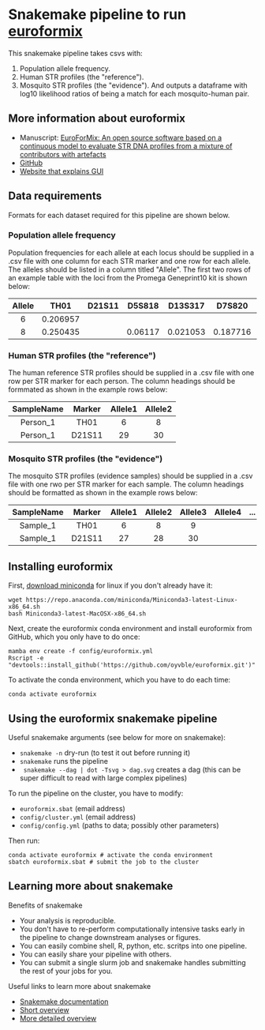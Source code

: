 # Snakemake pipeline to run [euroformix](https://github.com/oyvble/euroformix)

This snakemake pipeline takes csvs with:
1. Population allele frequency.
1. Human STR profiles (the "reference").
1. Mosquito STR profiles (the "evidence").
And outputs a dataframe with log10 likelihood ratios of being a match for each mosquito-human pair.  

## More information about euroformix
- Manuscript: [EuroForMix: An open source software based on a continuous model to evaluate STR DNA profiles from a mixture of contributors with artefacts](https://pubmed.ncbi.nlm.nih.gov/26720812/)
- [GitHub](https://github.com/oyvble/euroformix)
- [Website that explains GUI](http://www.euroformix.com/)

## Data requirements

Formats for each dataset required for this pipeline are shown below.

### Population allele frequency

Population frequencies for each allele at each locus should be supplied in a .csv file with one column for each STR marker and one row for each allele. The alleles should be listed in a column titled "Allele". The first two rows of an example table with the loci from the Promega Geneprint10 kit is shown below:

| Allele | TH01 | D21S11 | D5S818 | D13S317 | D7S820 | D16S539 | CSF1PO | AMEL | vWA | TPOX |
|:------:|:----:|:------:|:------:|:-------:|:------:|:------:|:----:|:---:|:----:|:---:|
|6|0.206957| | | | | | | | |0.098276|
|8|0.250435| |0.06117|0.021053|0.187716|0.033304|0.042205| | |0.24569|


### Human STR profiles (the "reference")

The human reference STR profiles should be supplied in a .csv file with one row per STR marker for each person. The column headings should be formmated as shown in the example rows below:

|SampleName|Marker|Allele1|Allele2|
|:---:|:---:|:---:|:---:|
|Person_1|TH01|6|8|
|Person_1|D21S11|29|30|


### Mosquito STR profiles (the "evidence")

The mosquito STR profiles (evidence samples) should be supplied in a .csv file with one rwo per STR marker for each sample. The column headings should be formatted as shown in the example rows below:

|SampleName|Marker|Allele1|Allele2|Allele3|Allele4|...|Height1|Height2|Height3|Height4|...|
|:---:|:---:|:---:|:---:|:---:|:---:|:---:|:---:|:---:|:---:|:---:|:---:|
|Sample_1|TH01|6|8|9| | |4887|4662|9104| | |
|Sample_1|D21S11|27|28|30| | |4402|8325|2181| | |


## Installing euroformix

First, [download miniconda](https://docs.conda.io/en/latest/miniconda.html) for linux if you don't already have it:
```
wget https://repo.anaconda.com/miniconda/Miniconda3-latest-Linux-x86_64.sh
bash Miniconda3-latest-MacOSX-x86_64.sh
```

Next, create the euroformix conda environment and install euroformix from GitHub, which you only have to do once:
```
mamba env create -f config/euroformix.yml
Rscript -e "devtools::install_github('https://github.com/oyvble/euroformix.git')"
```

To activate the conda environment, which you have to do each time:
```
conda activate euroformix 
```

## Using the euroformix snakemake pipeline

Useful snakemake arguments (see below for more on snakemake):
- `snakemake -n` dry-run (to test it out before running it)
- `snakemake` runs the pipeline
- ` snakemake --dag | dot -Tsvg > dag.svg` creates a dag (this can be super difficult to read with large complex pipelines)

To run the pipeline on the cluster, you have to modify:
- `euroformix.sbat` (email address)
- `config/cluster.yml` (email address)
- `config/config.yml` (paths to data; possibly other parameters)

Then run:
```
conda activate euroformix # activate the conda environment
sbatch euroformix.sbat # submit the job to the cluster
```

## Learning more about snakemake

Benefits of snakemake
- Your analysis is reproducible.
- You don't have to re-perform computationally intensive tasks early in the pipeline to change downstream analyses or figures.
- You can easily combine shell, R, python, etc. scritps into one pipeline.
- You can easily share your pipeline with others.
- You can submit a single slurm job and snakemake handles submitting the rest of your jobs for you.

Useful links to learn more about snakemake
- [Snakemake documentation](https://snakemake.readthedocs.io/en/stable/)
- [Short overview](https://slides.com/johanneskoester/snakemake-short#/)
- [More detailed overview](https://slides.com/johanneskoester/snakemake-tutorial#/)
